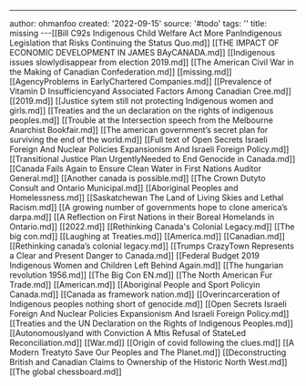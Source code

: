 ---
author: ohmanfoo
created: '2022-09-15'
source: '#todo'
tags: ''
title: missing
---[[Bill C92s Indigenous Child Welfare Act More PanIndigenous Legislation that Risks Continuing the Status Quo.md]]
[[THE IMPACT OF ECONOMIC DEVELOPMENT IN JAMES BAyCANADA.md]]
[[Indigenous issues slowlydisappear from election 2019.md]]
[[The American Civil War in the Making of Canadian Confederation.md]]
[[missing.md]]
[[AgencyProblems in EarlyChartered Companies.md]]
[[Prevalence of Vitamin D Insufficiencyand Associated Factors Among Canadian Cree.md]]
[[2019.md]]
[[Justice sytem still not protecting Indigenous women and girls.md]]
[[Treaties and the un declaration on the rights of indigenous peoples.md]]
[[Trouble at the Intersection speech from the Melbourne Anarchist Bookfair.md]]
[[The american government’s secret plan for surviving the end of the world.md]]
[[Full text of Open Secrets Israeli Foreign And Nuclear Policies Expansionism And Israeli Foreign Policy.md]]
[[Transitional Justice Plan UrgentlyNeeded to End Genocide in Canada.md]]
[[Canada Fails Again to Ensure Clean Water in First Nations Auditor General.md]]
[[Another canada is possible.md]]
[[The Crown Dutyto Consult and Ontario Municipal.md]]
[[Aboriginal Peoples and Homelessness.md]]
[[Saskatchewan The Land of Living Skies and Lethal Racism.md]]
[[A growing number of governments hope to clone america’s darpa.md]]
[[A Reflection on First Nations in their Boreal Homelands in Ontario.md]]
[[2022.md]]
[[Rethinking Canada's Colonial Legacy.md]]
[[The big con.md]]
[[Laughing at Treaties.md]]
[[America.md]]
[[Canadian.md]]
[[Rethinking canada’s colonial legacy.md]]
[[Trumps CrazyTown Represents a Clear and Present Danger to Canada.md]]
[[Federal Budget 2019 Indigenous Women and Children Left Behind Again.md]]
[[The hungarian revolution 1956.md]]
[[The Big Con EN.md]]
[[The North American Fur Trade.md]]
[[American.md]]
[[Aboriginal People and Sport Policyin Canada.md]]
[[Canada as framework nation.md]]
[[Overincarceration of Indigenous peoples nothing short of genocide.md]]
[[Open Secrets Israeli Foreign And Nuclear Policies Expansionism And Israeli Foreign Policy.md]]
[[Treaties and the UN Declaration on the Rights of Indigenous Peoples.md]]
[[Autonomouslyand with Conviction A Mtis Refusal of StateLed Reconciliation.md]]
[[War.md]]
[[Origin of covid following the clues.md]]
[[A Modern Treatyto Save Our Peoples and The Planet.md]]
[[Deconstructing British and Canadian Claims to Ownership of the Historic North West.md]]
[[The global chessboard.md]]

